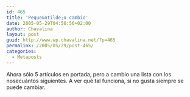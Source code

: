 ```yaml
---
id: 465
title: 'Peque&ntilde;o cambio'
date: 2005-05-29T04:56:56+02:00
author: Chavalina
layout: post
guid: http://www.wp.chavalina.net/?p=465
permalink: /2005/05/29/post-465/
categories:
  - Metaposts
---
```

Ahora sólo 5 artículos en portada, pero a cambio una lista con los nosecuántos siguientes. A ver qué tal funciona, si no gusta siempre se puede cambiar.